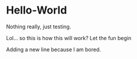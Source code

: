 # Hello-World
Nothing really, just testing.

Lol... so this is how this will work?
Let the fun begin

Adding a new line because I am bored.

